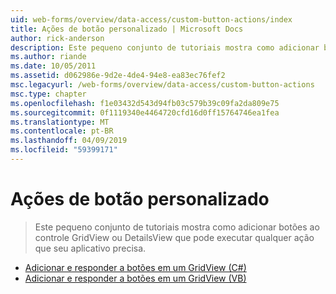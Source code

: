 ```yaml
---
uid: web-forms/overview/data-access/custom-button-actions/index
title: Ações de botão personalizado | Microsoft Docs
author: rick-anderson
description: Este pequeno conjunto de tutoriais mostra como adicionar botões ao controle GridView ou DetailsView que pode executar qualquer ação que seu aplicativo precisa.
ms.author: riande
ms.date: 10/05/2011
ms.assetid: d062986e-9d2e-4de4-94e8-ea83ec76fef2
msc.legacyurl: /web-forms/overview/data-access/custom-button-actions
msc.type: chapter
ms.openlocfilehash: f1e03432d543d94fb03c579b39c09fa2da809e75
ms.sourcegitcommit: 0f1119340e4464720cfd16d0ff15764746ea1fea
ms.translationtype: MT
ms.contentlocale: pt-BR
ms.lasthandoff: 04/09/2019
ms.locfileid: "59399171"
---
```

# <a name="custom-button-actions"></a>Ações de botão personalizado

> Este pequeno conjunto de tutoriais mostra como adicionar botões ao controle GridView ou DetailsView que pode executar qualquer ação que seu aplicativo precisa.


- [Adicionar e responder a botões em um GridView (C#)](adding-and-responding-to-buttons-to-a-gridview-cs.md)
- [Adicionar e responder a botões em um GridView (VB)](adding-and-responding-to-buttons-to-a-gridview-vb.md)
